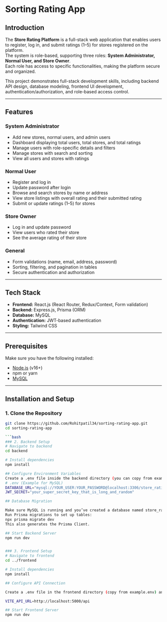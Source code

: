 # Sorting Rating App

## Introduction
The **Store Rating Platform** is a full-stack web application that enables users to register, log in, and submit ratings (1–5) for stores registered on the platform.  
The system is role-based, supporting three roles: **System Administrator, Normal User, and Store Owner**.  
Each role has access to specific functionalities, making the platform secure and organized.

This project demonstrates full-stack development skills, including backend API design, database modeling, frontend UI development, authentication/authorization, and role-based access control.

---

## Features

### System Administrator
- Add new stores, normal users, and admin users  
- Dashboard displaying total users, total stores, and total ratings  
- Manage users with role-specific details and filters  
- Manage stores with search and sorting  
- View all users and stores with ratings  

### Normal User
- Register and log in  
- Update password after login  
- Browse and search stores by name or address  
- View store listings with overall rating and their submitted rating  
- Submit or update ratings (1–5) for stores  

### Store Owner
- Log in and update password  
- View users who rated their store  
- See the average rating of their store  

### General
- Form validations (name, email, address, password)  
- Sorting, filtering, and pagination in tables  
- Secure authentication and authorization  

---

## Tech Stack
- **Frontend:** React.js (React Router, Redux/Context, Form validation)  
- **Backend:** Express.js, Prisma (ORM)  
- **Database:** MySQL  
- **Authentication:** JWT-based authentication  
- **Styling:** Tailwind CSS  

---

## Prerequisites
Make sure you have the following installed:
- [Node.js](https://nodejs.org/) (v16+)  
- npm or yarn  
- [MySQL](https://dev.mysql.com/downloads/)  

---

## Installation and Setup

### 1. Clone the Repository
```bash
git clone https://github.com/Rohitpatil34/sorting-rating-app.git
cd sorting-rating-app

```bash
### 2. Backend Setup
# Navigate to backend
cd backend

# Install dependencies
npm install

## Configure Environment Variables
Create a .env file inside the backend directory (you can copy from example.env):
# .env (Example for MySQL)
DATABASE_URL="mysql://YOUR_USER:YOUR_PASSWORD@localhost:3306/store_ratings_db"
JWT_SECRET="your_super_secret_key_that_is_long_and_random"

## Database Migration

Make sure MySQL is running and you’ve created a database named store_ratings_db (or update the name in DATABASE_URL).
Run Prisma migrations to set up tables:
npx prisma migrate dev
This also generates the Prisma Client.

## Start Backend Server
npm run dev


### 3. Frontend Setup
# Navigate to frontend
cd ../frontend

# Install dependencies
npm install

## Configure API Connection

Create a .env file in the frontend directory (copy from example.env) and set:

VITE_API_URL=http://localhost:5000/api

## Start Frontend Server
npm run dev
